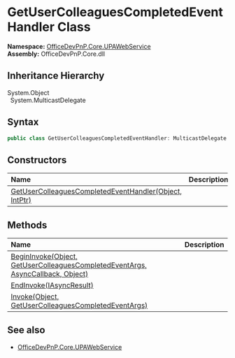 # GetUserColleaguesCompletedEventHandler Class
  

**Namespace:** [OfficeDevPnP.Core.UPAWebService](OfficeDevPnP.Core.UPAWebService.md)  
**Assembly:** OfficeDevPnP.Core.dll  
## Inheritance Hierarchy
System.Object  
&ensp;System.MulticastDelegate  
## Syntax
```C#
public class GetUserColleaguesCompletedEventHandler: MulticastDelegate
```
## Constructors
|**Name**|**Description**|
|:-----|:-----|
| [GetUserColleaguesCompletedEventHandler(Object, IntPtr)](OfficeDevPnP.Core.UPAWebService.GetUserColleaguesCompletedEventHandler.ctor1.md) |  
## Methods
|**Name**|**Description**|
|:-----|:-----|
| [BeginInvoke(Object, GetUserColleaguesCompletedEventArgs, AsyncCallback, Object)](OfficeDevPnP.Core.UPAWebService.GetUserColleaguesCompletedEventHandler.8d3613a5.md) | 
| [EndInvoke(IAsyncResult)](OfficeDevPnP.Core.UPAWebService.GetUserColleaguesCompletedEventHandler.c9867657.md) | 
| [Invoke(Object, GetUserColleaguesCompletedEventArgs)](OfficeDevPnP.Core.UPAWebService.GetUserColleaguesCompletedEventHandler.a614fc09.md) | 
## See also
- [OfficeDevPnP.Core.UPAWebService](OfficeDevPnP.Core.UPAWebService.md)
